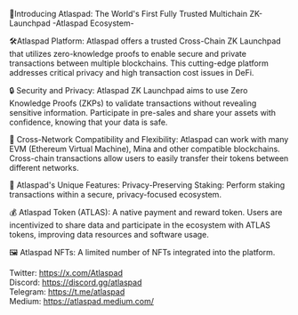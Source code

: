 🚀Introducing Atlaspad: The World's First Fully Trusted Multichain ZK-Launchpad
-Atlaspad Ecosystem-

🛠Atlaspad Platform: Atlaspad offers a trusted Cross-Chain ZK Launchpad that utilizes zero-knowledge proofs to enable secure and private transactions between multiple blockchains. This cutting-edge platform addresses critical privacy and high transaction cost issues in DeFi.

🔒 Security and Privacy: Atlaspad ZK Launchpad aims to use Zero Knowledge Proofs (ZKPs) to validate transactions without revealing sensitive information. Participate in pre-sales and share your assets with confidence, knowing that your data is safe.

🔗 Cross-Network Compatibility and Flexibility: Atlaspad can work with many EVM (Ethereum Virtual Machine), Mina and other compatible blockchains.  Cross-chain transactions allow users to easily transfer their tokens between different networks. 

🧠 Atlaspad's Unique Features:
Privacy-Preserving Staking: Perform staking transactions within a secure, privacy-focused ecosystem.

💰 Atlaspad Token (ATLAS): A native payment and reward token. Users are incentivized to share data and participate in the ecosystem with ATLAS tokens, improving data resources and software usage.

🖼 Atlaspad NFTs: A limited number of NFTs integrated into the platform.

Twitter: https://x.com/Atlaspad <br>
Discord: https://discord.gg/atlaspad  <br>
Telegram: https://t.me/atlaspad <br> 
Medium: https://atlaspad.medium.com/
